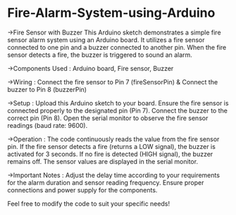 # Fire-Alarm-System-using-Arduino
->Fire Sensor with Buzzer
This Arduino sketch demonstrates a simple fire sensor alarm system using an Arduino board. It utilizes a fire sensor connected to one pin and a buzzer connected to another pin. When the fire sensor detects a fire, the buzzer is triggered to sound an alarm.

->Components Used : 
  Arduino board, 
  Fire sensor, 
  Buzzer
  
->Wiring : 
 Connect the fire sensor to Pin 7 (fireSensorPin) & 
 Connect the buzzer to Pin 8 (buzzerPin)

->Setup :
  Upload this Arduino sketch to your board.
  Ensure the fire sensor is connected properly to the designated pin (Pin 7).
  Connect the buzzer to the correct pin (Pin 8).
  Open the serial monitor to observe the fire sensor readings (baud rate: 9600).

->Operation : 
  The code continuously reads the value from the fire sensor pin.
  If the fire sensor detects a fire (returns a LOW signal), the buzzer is activated for 3 seconds.
  If no fire is detected (HIGH signal), the buzzer remains off.
  The sensor values are displayed in the serial monitor. 

->Important Notes :
  Adjust the delay time according to your requirements for the alarm duration and sensor reading frequency.
  Ensure proper connections and power supply for the components.
  
Feel free to modify the code to suit your specific needs!

